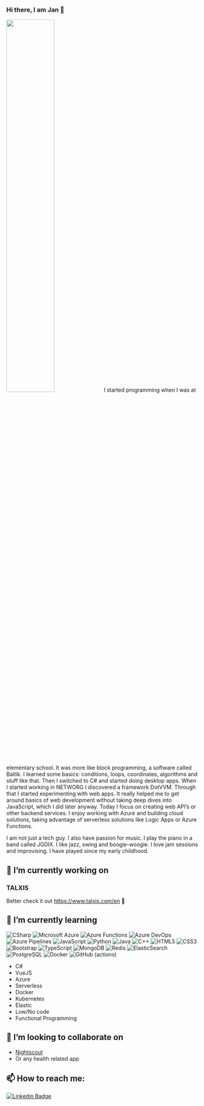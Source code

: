 ### Hi there, I am Jan 👋
<img src="https://github-readme-stats.vercel.app/api?username=skalahonza&&show_icons=trueicon_color=bb2acf&text_color=ffffff&bg_color=242424" width="50%"/>
I started programming when I was at elementary school. It was more like block programming, a software called Baltík. I learned some basics: conditions, loops, coordinates, algorithms and stuff like that. Then I switched to C# and started doing desktop apps. When I started working in NETWORG I discovered a framework DotVVM. Through that I started experimenting with web apps. It really helped me to get around basics of web development without taking deep dives into JavaScript, which I did later anyway. Today I focus on creating web API’s or other backend services. I enjoy working with Azure and building cloud solutions, taking advantage of serverless solutions like Logic Apps or Azure Functions.

I am not just a tech guy. I also have passion for music. I play the piano in a band called JGDIX. I like jazz, swing and boogie-woogie. I love jam sessions and improvising. I have played since my early childhood. 

## 🔭 I’m currently working on
### TALXIS
Better check it out https://www.talxis.com/en :eyes:

## 🌱 I’m currently learning
![CSharp](https://img.shields.io/badge/CSharp-239120?style=flat-square&logo=c-sharp)
![Microsoft Azure](https://img.shields.io/badge/Microsoft%20Azure-232F7E?style=flat-square&logo=microsoft-azure)
![Azure Functions](https://img.shields.io/badge/Azure%20Functions-0062AD?style=flat-square&logo=azure-functions)
![Azure DevOps](https://img.shields.io/badge/Azure%20DevOps-0078D7?style=flat-square&logo=azure-devops)
![Azure Pipelines](https://img.shields.io/badge/Azure%20Pipelines-2560E0?style=flat-square&logo=azure-pipelines)
![JavaScript](https://img.shields.io/badge/-JavaScript-black?style=flat-square&logo=javascript)
![Python](https://img.shields.io/badge/-Python-black?style=flat-square&logo=Python)
![Java](https://img.shields.io/badge/-java-E34A86?style=flat-square&logo=java)
![C++](https://img.shields.io/badge/-C++-00599C?style=flat-square&logo=c)
![HTML5](https://img.shields.io/badge/-HTML5-E34F26?style=flat-square&logo=html5&logoColor=white)
![CSS3](https://img.shields.io/badge/-CSS3-1572B6?style=flat-square&logo=css3)
![Bootstrap](https://img.shields.io/badge/-Bootstrap-563D7C?style=flat-square&logo=bootstrap)
![TypeScript](https://img.shields.io/badge/-TypeScript-007ACC?style=flat-square&logo=typescript)
![MongoDB](https://img.shields.io/badge/-MongoDB-black?style=flat-square&logo=mongodb)
![Redis](https://img.shields.io/badge/-Redis-black?style=flat-square&logo=Redis)
![ElasticSearch](https://img.shields.io/badge/-ElasticSearch-005571?style=flat-square&logo=elasticsearch)
![PostgreSQL](https://img.shields.io/badge/-PostgreSQL-336791?style=flat-square&logo=postgresql)
![Docker](https://img.shields.io/badge/-Docker-black?style=flat-square&logo=docker)
![GitHub (actions)](https://img.shields.io/badge/-GitHub-181717?style=flat-square&logo=github)

* C#
* VueJS
* Azure
* Serverless
* Docker
* Kubernetes
* Elastic
* Low/No code
* Functional Programming

## 👯 I’m looking to collaborate on
* [Nightscout](http://www.nightscout.info/)
* Or any health related app

## 📫 How to reach me:
[![Linkedin Badge](https://img.shields.io/badge/-janskala-blue?style=flat-square&logo=Linkedin&logoColor=white&link=https://www.linkedin.com/in/jan-skala/)](https://www.linkedin.com/in/jan-skala/)

<!--
**skalahonza/skalahonza** is a ✨ _special_ ✨ repository because its `README.md` (this file) appears on your GitHub profile.

Here are some ideas to get you started:

- 🔭 I’m currently working on ...
- 🌱 I’m currently learning ...
- 👯 I’m looking to collaborate on ...
- 🤔 I’m looking for help with ...
- 💬 Ask me about ...
- 📫 How to reach me: ...
- 😄 Pronouns: ...
- ⚡ Fun fact: ...
-->


